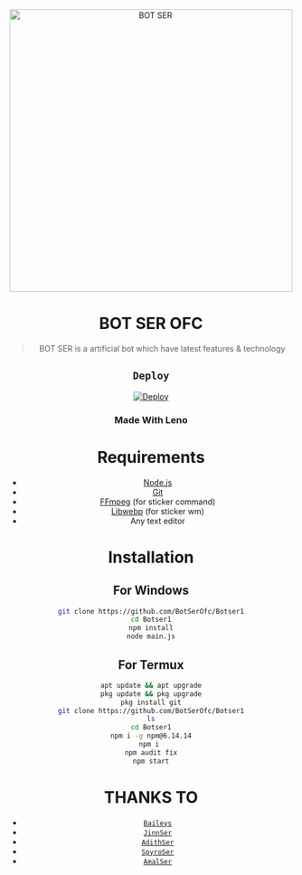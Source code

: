 <div align="center">
<img src="https://d.top4top.io/p_21114i95e1.jpg" alt="BOT SER" width="500" />

# BOT SER OFC

> BOT SER is a artificial bot which have latest features & technology 
>
>

## `Deploy`
[![Deploy](https://www.herokucdn.com/deploy/button.svg)](https://heroku.com/deploy?template=https://github.com/BotSerOfc/Botser1)
<h3 align="center">Made With Leno</h3>



# Requirements
* [Node.js](https://nodejs.org/en/)
* [Git](https://git-scm.com/downloads)
* [FFmpeg](https://github.com/BtbN/FFmpeg-Builds/releases) (for sticker command)
* [Libwebp](https://developers.google.com/speed/webp/download) (for sticker wm)
* Any text editor

# Installation
## For Windows
```bash
git clone https://github.com/BotSerOfc/Botser1
cd Botser1
npm install
node main.js
```
## For Termux
```bash
apt update && apt upgrade
pkg update && pkg upgrade
pkg install git
git clone https://github.com/BotSerOfc/Botser1
ls
cd Botser1
npm i -g npm@6.14.14
npm i 
npm audit fix
npm start
```

# THANKS TO
* [`Baileys`](https://github.com/adiwajshing/Baileys)
* [`JinnSer`](https://github.com/JINN-SER)
* [`AdithSer`](https://github.com/Adithhariuesrbot)
* [`SpyroSer`](https://github.com/spyrosir45)
* [`AmalSer`](https://github.com/cyberchekuthan)
